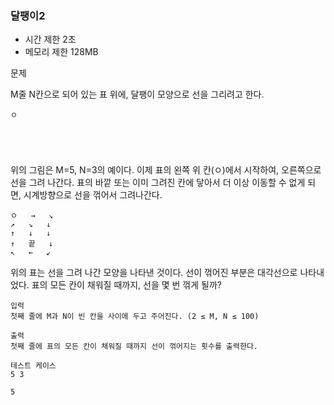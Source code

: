 ### 달팽이2

- 시간 제한 2초
- 메모리 제한 128MB

문제

M줄 N칸으로 되어 있는 표 위에, 달팽이 모양으로 선을 그리려고 한다.

```
ㅇ 	  	 
  	  	 
  	  	 
  	  	 
  	  	 
```

위의 그림은 M=5, N=3의 예이다. 이제 표의 왼쪽 위 칸(ㅇ)에서 시작하여, 오른쪽으로 선을 그려 나간다. 표의 바깥 또는 이미 그려진 칸에 닿아서 더 이상 이동할 수 없게 되면, 시계방향으로 선을 꺾어서
그려나간다.

```
ㅇ 	→ 	↘
↗ 	↘ 	↓
↑ 	↓ 	↓
↑ 	끝 	↓
↖ 	← 	↙
```

위의 표는 선을 그려 나간 모양을 나타낸 것이다. 선이 꺾어진 부분은 대각선으로 나타내었다. 표의 모든 칸이 채워질 때까지, 선을 몇 번 꺾게 될까?

```
입력
첫째 줄에 M과 N이 빈 칸을 사이에 두고 주어진다. (2 ≤ M, N ≤ 100)

출력
첫째 줄에 표의 모든 칸이 채워질 때까지 선이 꺾어지는 횟수를 출력한다.

테스트 케이스
5 3

5
```
